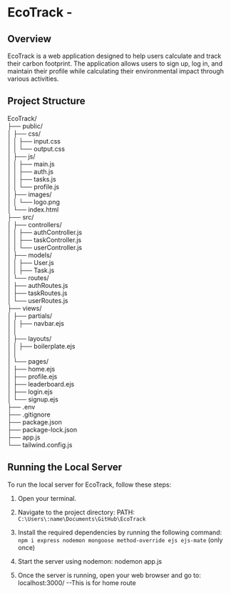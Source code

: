 # EcoTrack -

## Overview
EcoTrack is a web application designed to help users calculate and track their carbon footprint. The application allows users to sign up, log in, and maintain their profile while calculating their environmental impact through various activities.

## Project Structure

EcoTrack/<br>
├── public/<br>
│   ├── css/<br>
│   │   ├── input.css<br>
│   │   └── output.css<br>
│   ├── js/<br>
│   │   ├── main.js<br>
│   │   ├── auth.js<br>
│   │   ├── tasks.js<br>
│   │   └── profile.js<br>
│   ├── images/<br>
│   │   └── logo.png<br>
│   └── index.html<br>
├── src/<br>
│   ├── controllers/<br>
│   │   ├── authController.js<br>
│   │   ├── taskController.js<br>
│   │   └── userController.js<br>
│   ├── models/<br>
│   │   ├── User.js<br>
│   │   ├── Task.js<br>
│   └── routes/<br>
│       ├── authRoutes.js<br>
│       ├── taskRoutes.js<br>
│       └── userRoutes.js<br>
├── views/<br>
│   ├── partials/<br>
│   │   ├── navbar.ejs<br>
│   │   
│   ├── layouts/<br>
│   │   ├── boilerplate.ejs<br>
│   │   
│   └── pages/<br>
│       ├── home.ejs<br>
│       ├── profile.ejs<br>
│       ├── leaderboard.ejs<br>
│       ├── login.ejs<br>
│       └── signup.ejs<br>
├── .env<br>
├── .gitignore<br>
├── package.json<br>
├── package-lock.json<br>
├── app.js<br>
└── tailwind.config.js<br>

## Running the Local Server

To run the local server for EcoTrack, follow these steps:

1. Open your terminal.

2. Navigate to the project directory:
PATH: ```C:\Users\:name\Documents\GitHub\EcoTrack```

3. Install the required dependencies by running the following command:<br>
   ```npm i express nodemon mongoose method-override ejs ejs-mate```  (only once)

4. Start the server using nodemon:
nodemon app.js

5. Once the server is running, open your web browser and go to:
localhost:3000/  --This is for home route
